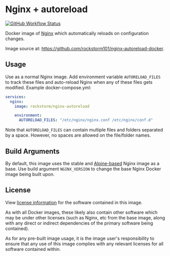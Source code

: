 # Nginx + autoreload
[![GitHub Workflow Status][1]][2]

Docker image of [Nginx][3] which automatically reloads on
configuration changes.

Image source at: https://github.com/rockstorm101/nginx-autoreload-docker.

[1]: https://img.shields.io/github/actions/workflow/status/rockstorm101/nginx-autoreload-docker/test-build.yml?branch=master
[2]: https://hub.docker.com/r/rockstorm/nginx-autoreload
[3]: https://en.wikipedia.org/wiki/Nginx

## Usage

Use as a normal Nginx image. Add environment variable
`AUTORELOAD_FILES` to track these files and auto-reload Nginx when any
of these files gets modified. Example docker-compose.yml:

```yaml
services:
  nginx:
    image: rockstorm/nginx-autoreload

    environment:
      AUTORELOAD_FILES: "/etc/nginx/nginx.conf /etc/nginx/conf.d"
```

Note that `AUTORELOAD_FILES` can contain multiple files and folders
separated by a space. However, no spaces are allowed on the
file/folder names.

## Build Arguments

By default, this image uses the stable and [Alpine-based][4] Nginx image as
a base. Use build argument `NGINX_VERSION` to change the base Nginx
Docker image being built upon.

[4]: https://hub.docker.com/_/nginx

## License

View [license information][5] for the software contained in this
image.

As with all Docker images, these likely also contain other software
which may be under other licenses (such as Nginx, etc from the base
image, along with any direct or indirect dependencies of the primary
software being contained).

As for any pre-built image usage, it is the image user's
responsibility to ensure that any use of this image complies with any
relevant licenses for all software contained within.

[5]: https://github.com/rockstorm101/nginx-autoreload-docker/blob/master/LICENSE
